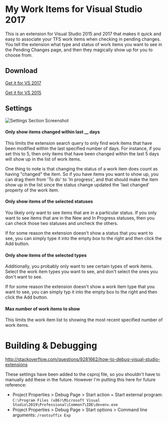 # My Work Items for Visual Studio 2017

This is an extension for Visual Studio 2015 and 2017 that makes it quick and easy to 
associate your TFS work items when checking in pending changes. You tell the 
extension what type and status of work items you want to see in the Pending 
Changes page, and then they magically show up for you to choose from.

## Download

[Get it for VS 2017](https://marketplace.visualstudio.com/items?itemName=TheRealRafeKemmis.MyWorkItemsforVS2017)

[Get it for VS 2015](https://marketplace.visualstudio.com/items?itemName=TheRealRafeKemmis.MyWorkItemsOnPendingChangesPageforVisualStudio2015)

## Settings

![Settings Section Screenshot](docs/images/settings.png)

#### Only show items changed within last __ days

This limits the extension search query to only find work items that have been
modified within the last specified number of days. For instance, if you set this
to 5, then only items that have been changed within the last 5 days will show up 
in the list of work items.

One thing to note is that changing the status of a work item does count as having
"changed" the item. So if you have items you want to show up, you can drag them
from 'To do' to 'In progress', and that should make the item show up in the list
since the status change updated the 'last changed' property of the work item.

#### Only show items of the selected statuses

You likely only want to see items that are in a particular status. If you only
want to see items that are in the New and In Progress statuses, then you can 
check those two statuses and uncheck the others.

If for some reason the extension doesn't show a status that you want to see,
you can simply type it into the empty box to the right and then click the Add button.

#### Only show items of the selected types

Additionally, you probably only want to see certain types of work items. Select the
work item types you want to see, and don't select the ones you don't want to see.

If for some reason the extension doesn't show a work item type that you want to see,
you can simply typ it into the empty box to the right and then click the Add button.

#### Max number of work items to show

This limits the work item list to showing the most recent specified number of work items.

# Building & Debugging

http://stackoverflow.com/questions/9281662/how-to-debug-visual-studio-extensions

These settings have been added to the csproj file, so you shouldn't have to manually add these in the future. However I'm putting this here for future reference:

- Project Properties > Debug Page > Start action = Start external program: `C:\Program Files (x86)\Microsoft Visual Studio\2019\Professional\Common7\IDE\devenv.exe`
- Project Properties > Debug Page > Start options > Command line arguments: `/rootsuffix Exp`